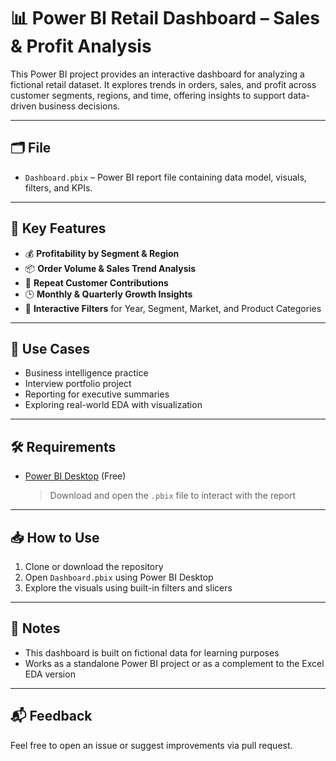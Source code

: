 # 📊 Power BI Retail Dashboard – Sales & Profit Analysis

This Power BI project provides an interactive dashboard for analyzing a fictional retail dataset. It explores trends in orders, sales, and profit across customer segments, regions, and time, offering insights to support data-driven business decisions.

---

## 🗂️ File

- `Dashboard.pbix` – Power BI report file containing data model, visuals, filters, and KPIs.

---

## 📌 Key Features

- 💰 **Profitability by Segment & Region**
- 📦 **Order Volume & Sales Trend Analysis**
- 🔁 **Repeat Customer Contributions**
- 🕒 **Monthly & Quarterly Growth Insights**
- 🎯 **Interactive Filters** for Year, Segment, Market, and Product Categories

---

## 🎯 Use Cases

- Business intelligence practice
- Interview portfolio project
- Reporting for executive summaries
- Exploring real-world EDA with visualization

---

## 🛠️ Requirements

- [Power BI Desktop](https://powerbi.microsoft.com/) (Free)
  > Download and open the `.pbix` file to interact with the report

---

## 📥 How to Use

1. Clone or download the repository
2. Open `Dashboard.pbix` using Power BI Desktop
3. Explore the visuals using built-in filters and slicers

---

## 📌 Notes

- This dashboard is built on fictional data for learning purposes
- Works as a standalone Power BI project or as a complement to the Excel EDA version

---

## 📬 Feedback

Feel free to open an issue or suggest improvements via pull request.

